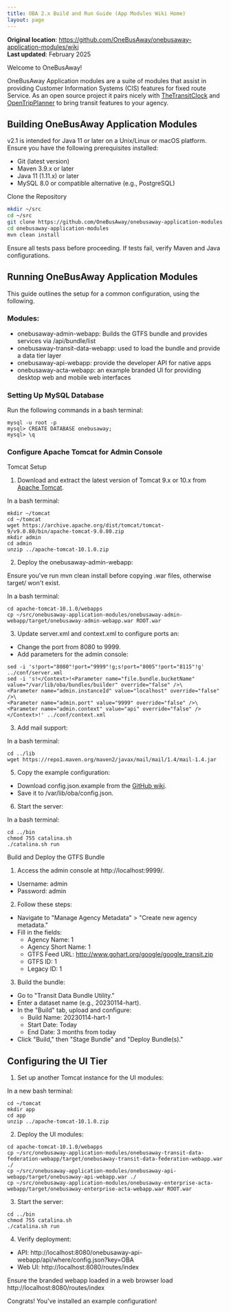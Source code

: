 ```yaml
---
title: OBA 2.x Build and Run Guide (App Modules Wiki Home)
layout: page
---
```


<div class='bg-blue-50 border-blue-500 dark:bg-slate-800 p-4 rounded-md'>
    <div><strong>Original location</strong>: <a href='https://github.com/OneBusAway/onebusaway-application-modules/wiki'>https://github.com/OneBusAway/onebusaway-application-modules/wiki</a></div>
    <div><strong>Last updated</strong>: February 2025</div>
</div>

Welcome to OneBusAway!

OneBusAway Application modules are a suite of modules that assist in providing Customer Information Systems (CIS) features for fixed route Service.  As an open source project it pairs nicely with [TheTransitClock](https://github.com/theTransitClock/transitime/) and [OpenTripPlanner](https://github.com/opentripplanner/OpenTripPlanner) to bring transit features to your agency.

## Building OneBusAway Application Modules

v2.1 is intended for Java 11 or later on a Unix/Linux or macOS platform. Ensure you have the following prerequisites installed:
* Git (latest version)
* Maven 3.9.x or later
* Java 11 (1.11.x) or later
* MySQL 8.0 or compatible alternative (e.g., PostgreSQL)


Clone the Repository
```bash
mkdir ~/src
cd ~/src
git clone https://github.com/OneBusAway/onebusaway-application-modules.git
cd onebusaway-application-modules
mvn clean install
```

Ensure all tests pass before proceeding. If tests fail, verify Maven and Java configurations.

## Running OneBusAway Application Modules

This guide outlines the setup for a common configuration, using the following.

### Modules:
* onebusaway-admin-webapp: Builds the GTFS bundle and provides services via /api/bundle/list
* onebusaway-transit-data-webapp: used to load the bundle and provide a data tier layer
* onebusaway-api-webapp: provide the developer API for native apps
* onebusaway-acta-webapp: an example branded UI for providing desktop web and mobile web interfaces

### Setting Up MySQL Database
Run the following commands in a bash terminal:
```
mysql -u root -p
mysql> CREATE DATABASE onebusaway;
mysql> \q
```

### Configure Apache Tomcat for Admin Console

Tomcat Setup

1. Download and extract the latest version of Tomcat 9.x or 10.x from  [Apache Tomcat](https://downloads.apache.org/tomcat/).


In a bash terminal:

```
mkdir ~/tomcat
cd ~/tomcat
wget https://archive.apache.org/dist/tomcat/tomcat-9/v9.0.80/bin/apache-tomcat-9.0.80.zip
mkdir admin
cd admin
unzip ../apache-tomcat-10.1.0.zip
```

2. Deploy the onebusaway-admin-webapp:

Ensure you've run mvn clean install before copying .war files, otherwise target/ won't exist.

In a bash terminal:
```
cd apache-tomcat-10.1.0/webapps
cp ~/src/onebusaway-application-modules/onebusaway-admin-webapp/target/onebusaway-admin-webapp.war ROOT.war
```
3. Update server.xml and context.xml to configure ports an:

* Change the port from 8080 to 9999.
* Add parameters for the admin console:

```
sed -i 's!port="8080"!port="9999"!g;s!port="8005"!port="8115"!g' ../conf/server.xml
sed -i 's!</Context>!<Parameter name="file.bundle.bucketName" value="/var/lib/oba/bundles/builder" override="false" />\
<Parameter name="admin.instanceId" value="localhost" override="false" />\
<Parameter name="admin.port" value="9999" override="false" />\
<Parameter name="admin.context" value="api" override="false" /></Context>!' ../conf/context.xml

```
3. Add mail support:

In a bash terminal:
```
cd ../lib
wget https://repo1.maven.org/maven2/javax/mail/mail/1.4/mail-1.4.jar

```
5. Copy the example configuration:

* Download config.json.example from the [GitHub wiki](https://github.com/OneBusAway/onebusaway-application-modules/wiki).
* Save it to /var/lib/oba/config.json.

6. Start the server:

In a bash terminal:

``` 
cd ../bin
chmod 755 catalina.sh
./catalina.sh run
```
Build and Deploy the GTFS Bundle

1. Access the admin console at http://localhost:9999/.

* Username: admin
* Password: admin

2. Follow these steps:

* Navigate to "Manage Agency Metadata" > "Create new agency metadata."
* Fill in the fields:
    * Agency Name: 1
    * Agency Short Name: 1
    * GTFS Feed URL: http://www.gohart.org/google/google_transit.zip
    * GTFS ID: 1
    * Legacy ID: 1

3. Build the bundle:

* Go to "Transit Data Bundle Utility."
* Enter a dataset name (e.g., 20230114-hart).
* In the "Build" tab, upload and configure:
    * Build Name: 20230114-hart-1
    * Start Date: Today
    * End Date: 3 months from today
* Click "Build," then "Stage Bundle" and "Deploy Bundle(s)."



## Configuring the UI Tier

1. Set up another Tomcat instance for the UI modules:

In a new bash terminal:
```
cd ~/tomcat
mkdir app
cd app
unzip ../apache-tomcat-10.1.0.zip

```
2. Deploy the UI modules:

``` 
cd apache-tomcat-10.1.0/webapps
cp ~/src/onebusaway-application-modules/onebusaway-transit-data-federation-webapp/target/onebusaway-transit-data-federation-webapp.war ./
cp ~/src/onebusaway-application-modules/onebusaway-api-webapp/target/onebusaway-api-webapp.war ./
cp ~/src/onebusaway-application-modules/onebusaway-enterprise-acta-webapp/target/onebusaway-enterprise-acta-webapp.war ROOT.war

```
3. Start the server:

```
cd ../bin
chmod 755 catalina.sh
./catalina.sh run

```
4. Verify deployment:

* API: http://localhost:8080/onebusaway-api-webapp/api/where/config.json?key=OBA
* Web UI: http://localhost:8080/routes/index


Ensure the branded webapp loaded in a web browser load http://localhost:8080/routes/index

Congrats!  You've installed an example configuration!